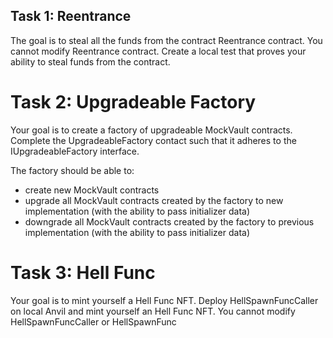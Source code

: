 ## Task 1: Reentrance

The goal is to steal all the funds from the contract Reentrance contract. You cannot modify Reentrance contract. Create a local test that proves your ability to steal funds from the contract.

# Task 2: Upgradeable Factory

Your goal is to create a factory of upgradeable MockVault contracts. Complete the UpgradeableFactory contact such that it adheres to the IUpgradeableFactory interface. 

The factory should be able to:

* create new MockVault contracts
* upgrade all MockVault contracts created by the factory to new implementation (with the ability to pass initializer data)
* downgrade all MockVault contracts created by the factory to previous implementation (with the ability to pass initializer data)


# Task 3: Hell Func

Your goal is to mint yourself a Hell Func NFT. Deploy HellSpawnFuncCaller on local Anvil and mint yourself an Hell Func NFT. You cannot modify HellSpawnFuncCaller or HellSpawnFunc
